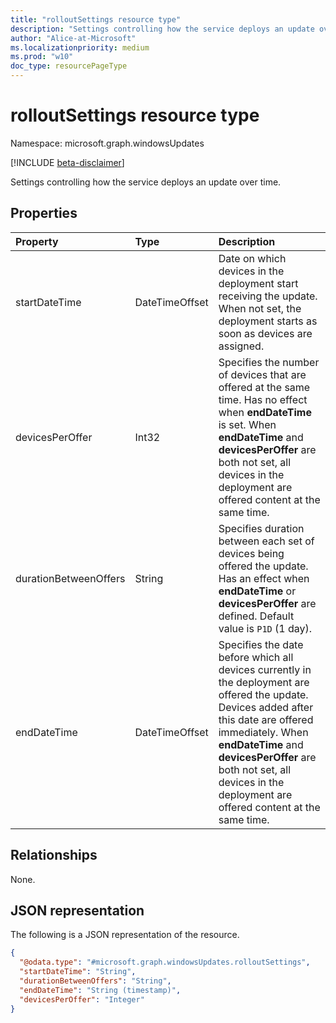 ```yaml
---
title: "rolloutSettings resource type"
description: "Settings controlling how the service deploys an update over time."
author: "Alice-at-Microsoft"
ms.localizationpriority: medium
ms.prod: "w10"
doc_type: resourcePageType
---
```


# rolloutSettings resource type

Namespace: microsoft.graph.windowsUpdates

[!INCLUDE [beta-disclaimer](../../includes/beta-disclaimer.md)]

Settings controlling how the service deploys an update over time.

## Properties
|Property|Type|Description|
|:---|:---|:---|
|startDateTime|DateTimeOffset|Date on which devices in the deployment start receiving the update. When not set, the deployment starts as soon as devices are assigned.|
|devicesPerOffer|Int32|	Specifies the number of devices that are offered at the same time. Has no effect when **endDateTime** is set. When **endDateTime** and **devicesPerOffer** are both not set, all devices in the deployment are offered content at the same time.|
|durationBetweenOffers|String|Specifies duration between each set of devices being offered the update. Has an effect when **endDateTime** or **devicesPerOffer** are defined. Default value is `P1D` (1 day).|
|endDateTime|DateTimeOffset|Specifies the date before which all devices currently in the deployment are offered the update. Devices added after this date are offered immediately. When **endDateTime** and **devicesPerOffer** are both not set, all devices in the deployment are offered content at the same time.|

## Relationships
None.

## JSON representation
The following is a JSON representation of the resource.
<!-- {
  "blockType": "resource",
  "@odata.type": "microsoft.graph.windowsUpdates.rolloutSettings"
}
-->
``` json
{
  "@odata.type": "#microsoft.graph.windowsUpdates.rolloutSettings",
  "startDateTime": "String",
  "durationBetweenOffers": "String",
  "endDateTime": "String (timestamp)",
  "devicesPerOffer": "Integer"
}
```

